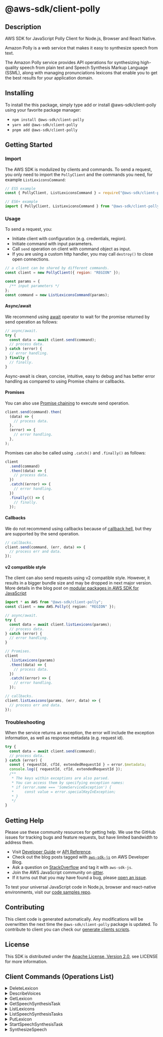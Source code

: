 <!-- generated file, do not edit directly -->

# @aws-sdk/client-polly

## Description

AWS SDK for JavaScript Polly Client for Node.js, Browser and React Native.

<p>Amazon Polly is a web service that makes it easy to synthesize speech from
text.</p>
<p>The Amazon Polly service provides API operations for synthesizing
high-quality speech from plain text and Speech Synthesis Markup Language
(SSML), along with managing pronunciations lexicons that enable you to get
the best results for your application domain.</p>

## Installing

To install the this package, simply type add or install @aws-sdk/client-polly
using your favorite package manager:

- `npm install @aws-sdk/client-polly`
- `yarn add @aws-sdk/client-polly`
- `pnpm add @aws-sdk/client-polly`

## Getting Started

### Import

The AWS SDK is modulized by clients and commands.
To send a request, you only need to import the `PollyClient` and
the commands you need, for example `ListLexiconsCommand`:

```js
// ES5 example
const { PollyClient, ListLexiconsCommand } = require("@aws-sdk/client-polly");
```

```ts
// ES6+ example
import { PollyClient, ListLexiconsCommand } from "@aws-sdk/client-polly";
```

### Usage

To send a request, you:

- Initiate client with configuration (e.g. credentials, region).
- Initiate command with input parameters.
- Call `send` operation on client with command object as input.
- If you are using a custom http handler, you may call `destroy()` to close open connections.

```js
// a client can be shared by different commands.
const client = new PollyClient({ region: "REGION" });

const params = {
  /** input parameters */
};
const command = new ListLexiconsCommand(params);
```

#### Async/await

We recommend using [await](https://developer.mozilla.org/en-US/docs/Web/JavaScript/Reference/Operators/await)
operator to wait for the promise returned by send operation as follows:

```js
// async/await.
try {
  const data = await client.send(command);
  // process data.
} catch (error) {
  // error handling.
} finally {
  // finally.
}
```

Async-await is clean, concise, intuitive, easy to debug and has better error handling
as compared to using Promise chains or callbacks.

#### Promises

You can also use [Promise chaining](https://developer.mozilla.org/en-US/docs/Web/JavaScript/Guide/Using_promises#chaining)
to execute send operation.

```js
client.send(command).then(
  (data) => {
    // process data.
  },
  (error) => {
    // error handling.
  },
);
```

Promises can also be called using `.catch()` and `.finally()` as follows:

```js
client
  .send(command)
  .then((data) => {
    // process data.
  })
  .catch((error) => {
    // error handling.
  })
  .finally(() => {
    // finally.
  });
```

#### Callbacks

We do not recommend using callbacks because of [callback hell](http://callbackhell.com/),
but they are supported by the send operation.

```js
// callbacks.
client.send(command, (err, data) => {
  // process err and data.
});
```

#### v2 compatible style

The client can also send requests using v2 compatible style.
However, it results in a bigger bundle size and may be dropped in next major version. More details in the blog post
on [modular packages in AWS SDK for JavaScript](https://aws.amazon.com/blogs/developer/modular-packages-in-aws-sdk-for-javascript/)

```ts
import * as AWS from "@aws-sdk/client-polly";
const client = new AWS.Polly({ region: "REGION" });

// async/await.
try {
  const data = await client.listLexicons(params);
  // process data.
} catch (error) {
  // error handling.
}

// Promises.
client
  .listLexicons(params)
  .then((data) => {
    // process data.
  })
  .catch((error) => {
    // error handling.
  });

// callbacks.
client.listLexicons(params, (err, data) => {
  // process err and data.
});
```

### Troubleshooting

When the service returns an exception, the error will include the exception information,
as well as response metadata (e.g. request id).

```js
try {
  const data = await client.send(command);
  // process data.
} catch (error) {
  const { requestId, cfId, extendedRequestId } = error.$metadata;
  console.log({ requestId, cfId, extendedRequestId });
  /**
   * The keys within exceptions are also parsed.
   * You can access them by specifying exception names:
   * if (error.name === 'SomeServiceException') {
   *     const value = error.specialKeyInException;
   * }
   */
}
```

## Getting Help

Please use these community resources for getting help.
We use the GitHub issues for tracking bugs and feature requests, but have limited bandwidth to address them.

- Visit [Developer Guide](https://docs.aws.amazon.com/sdk-for-javascript/v3/developer-guide/welcome.html)
  or [API Reference](https://docs.aws.amazon.com/AWSJavaScriptSDK/v3/latest/index.html).
- Check out the blog posts tagged with [`aws-sdk-js`](https://aws.amazon.com/blogs/developer/tag/aws-sdk-js/)
  on AWS Developer Blog.
- Ask a question on [StackOverflow](https://stackoverflow.com/questions/tagged/aws-sdk-js) and tag it with `aws-sdk-js`.
- Join the AWS JavaScript community on [gitter](https://gitter.im/aws/aws-sdk-js-v3).
- If it turns out that you may have found a bug, please [open an issue](https://github.com/aws/aws-sdk-js-v3/issues/new/choose).

To test your universal JavaScript code in Node.js, browser and react-native environments,
visit our [code samples repo](https://github.com/aws-samples/aws-sdk-js-tests).

## Contributing

This client code is generated automatically. Any modifications will be overwritten the next time the `@aws-sdk/client-polly` package is updated.
To contribute to client you can check our [generate clients scripts](https://github.com/aws/aws-sdk-js-v3/tree/main/scripts/generate-clients).

## License

This SDK is distributed under the
[Apache License, Version 2.0](http://www.apache.org/licenses/LICENSE-2.0),
see LICENSE for more information.

## Client Commands (Operations List)

<details>
<summary>
DeleteLexicon
</summary>

[Command API Reference](https://docs.aws.amazon.com/AWSJavaScriptSDK/v3/latest/client/polly/command/DeleteLexiconCommand/) / [Input](https://docs.aws.amazon.com/AWSJavaScriptSDK/v3/latest/Package/-aws-sdk-client-polly/Interface/DeleteLexiconCommandInput/) / [Output](https://docs.aws.amazon.com/AWSJavaScriptSDK/v3/latest/Package/-aws-sdk-client-polly/Interface/DeleteLexiconCommandOutput/)

</details>
<details>
<summary>
DescribeVoices
</summary>

[Command API Reference](https://docs.aws.amazon.com/AWSJavaScriptSDK/v3/latest/client/polly/command/DescribeVoicesCommand/) / [Input](https://docs.aws.amazon.com/AWSJavaScriptSDK/v3/latest/Package/-aws-sdk-client-polly/Interface/DescribeVoicesCommandInput/) / [Output](https://docs.aws.amazon.com/AWSJavaScriptSDK/v3/latest/Package/-aws-sdk-client-polly/Interface/DescribeVoicesCommandOutput/)

</details>
<details>
<summary>
GetLexicon
</summary>

[Command API Reference](https://docs.aws.amazon.com/AWSJavaScriptSDK/v3/latest/client/polly/command/GetLexiconCommand/) / [Input](https://docs.aws.amazon.com/AWSJavaScriptSDK/v3/latest/Package/-aws-sdk-client-polly/Interface/GetLexiconCommandInput/) / [Output](https://docs.aws.amazon.com/AWSJavaScriptSDK/v3/latest/Package/-aws-sdk-client-polly/Interface/GetLexiconCommandOutput/)

</details>
<details>
<summary>
GetSpeechSynthesisTask
</summary>

[Command API Reference](https://docs.aws.amazon.com/AWSJavaScriptSDK/v3/latest/client/polly/command/GetSpeechSynthesisTaskCommand/) / [Input](https://docs.aws.amazon.com/AWSJavaScriptSDK/v3/latest/Package/-aws-sdk-client-polly/Interface/GetSpeechSynthesisTaskCommandInput/) / [Output](https://docs.aws.amazon.com/AWSJavaScriptSDK/v3/latest/Package/-aws-sdk-client-polly/Interface/GetSpeechSynthesisTaskCommandOutput/)

</details>
<details>
<summary>
ListLexicons
</summary>

[Command API Reference](https://docs.aws.amazon.com/AWSJavaScriptSDK/v3/latest/client/polly/command/ListLexiconsCommand/) / [Input](https://docs.aws.amazon.com/AWSJavaScriptSDK/v3/latest/Package/-aws-sdk-client-polly/Interface/ListLexiconsCommandInput/) / [Output](https://docs.aws.amazon.com/AWSJavaScriptSDK/v3/latest/Package/-aws-sdk-client-polly/Interface/ListLexiconsCommandOutput/)

</details>
<details>
<summary>
ListSpeechSynthesisTasks
</summary>

[Command API Reference](https://docs.aws.amazon.com/AWSJavaScriptSDK/v3/latest/client/polly/command/ListSpeechSynthesisTasksCommand/) / [Input](https://docs.aws.amazon.com/AWSJavaScriptSDK/v3/latest/Package/-aws-sdk-client-polly/Interface/ListSpeechSynthesisTasksCommandInput/) / [Output](https://docs.aws.amazon.com/AWSJavaScriptSDK/v3/latest/Package/-aws-sdk-client-polly/Interface/ListSpeechSynthesisTasksCommandOutput/)

</details>
<details>
<summary>
PutLexicon
</summary>

[Command API Reference](https://docs.aws.amazon.com/AWSJavaScriptSDK/v3/latest/client/polly/command/PutLexiconCommand/) / [Input](https://docs.aws.amazon.com/AWSJavaScriptSDK/v3/latest/Package/-aws-sdk-client-polly/Interface/PutLexiconCommandInput/) / [Output](https://docs.aws.amazon.com/AWSJavaScriptSDK/v3/latest/Package/-aws-sdk-client-polly/Interface/PutLexiconCommandOutput/)

</details>
<details>
<summary>
StartSpeechSynthesisTask
</summary>

[Command API Reference](https://docs.aws.amazon.com/AWSJavaScriptSDK/v3/latest/client/polly/command/StartSpeechSynthesisTaskCommand/) / [Input](https://docs.aws.amazon.com/AWSJavaScriptSDK/v3/latest/Package/-aws-sdk-client-polly/Interface/StartSpeechSynthesisTaskCommandInput/) / [Output](https://docs.aws.amazon.com/AWSJavaScriptSDK/v3/latest/Package/-aws-sdk-client-polly/Interface/StartSpeechSynthesisTaskCommandOutput/)

</details>
<details>
<summary>
SynthesizeSpeech
</summary>

[Command API Reference](https://docs.aws.amazon.com/AWSJavaScriptSDK/v3/latest/client/polly/command/SynthesizeSpeechCommand/) / [Input](https://docs.aws.amazon.com/AWSJavaScriptSDK/v3/latest/Package/-aws-sdk-client-polly/Interface/SynthesizeSpeechCommandInput/) / [Output](https://docs.aws.amazon.com/AWSJavaScriptSDK/v3/latest/Package/-aws-sdk-client-polly/Interface/SynthesizeSpeechCommandOutput/)

</details>
